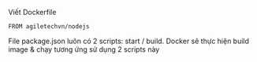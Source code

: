 


Viết Dockerfile


```
FROM agiletechvn/nodejs

```

File package.json luôn có 2 scripts: start / build. Docker sẽ thực hiện build image & chạy tương ứng sử dụng 2 scripts này